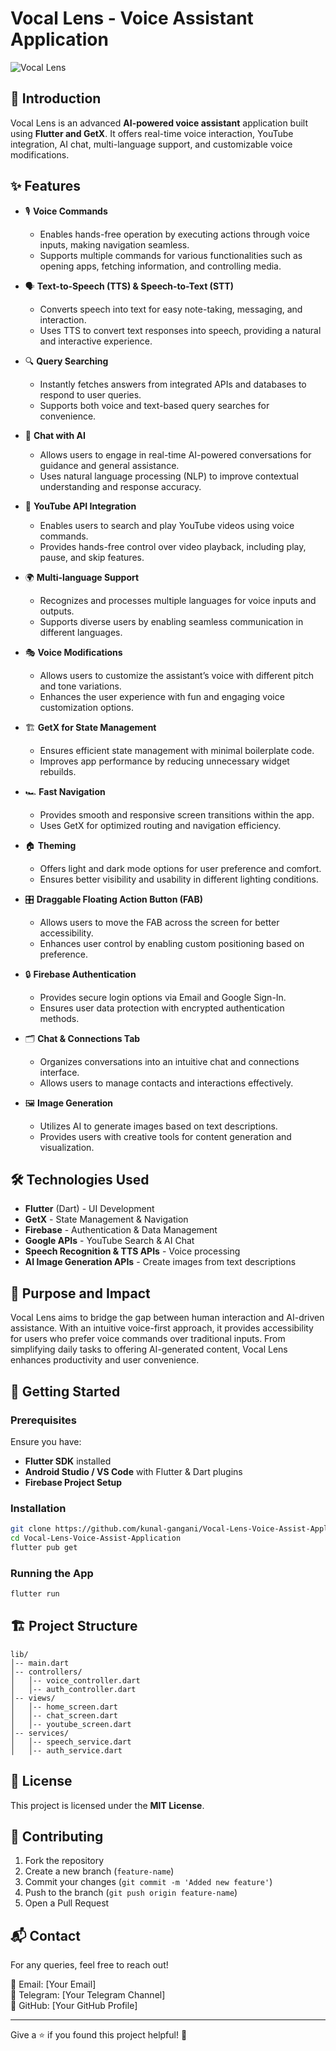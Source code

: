 # Vocal Lens - Voice Assistant Application

![Vocal Lens](https://your-banner-image-url.com)

## 🚀 Introduction
Vocal Lens is an advanced **AI-powered voice assistant** application built using **Flutter and GetX**. It offers real-time voice interaction, YouTube integration, AI chat, multi-language support, and customizable voice modifications.

## ✨ Features

- 🎙 **Voice Commands**
  - Enables hands-free operation by executing actions through voice inputs, making navigation seamless.
  - Supports multiple commands for various functionalities such as opening apps, fetching information, and controlling media.

- 🗣 **Text-to-Speech (TTS) & Speech-to-Text (STT)**
  - Converts speech into text for easy note-taking, messaging, and interaction.
  - Uses TTS to convert text responses into speech, providing a natural and interactive experience.

- 🔍 **Query Searching**
  - Instantly fetches answers from integrated APIs and databases to respond to user queries.
  - Supports both voice and text-based query searches for convenience.

- 🤖 **Chat with AI**
  - Allows users to engage in real-time AI-powered conversations for guidance and general assistance.
  - Uses natural language processing (NLP) to improve contextual understanding and response accuracy.

- 🎥 **YouTube API Integration**
  - Enables users to search and play YouTube videos using voice commands.
  - Provides hands-free control over video playback, including play, pause, and skip features.

- 🌍 **Multi-language Support**
  - Recognizes and processes multiple languages for voice inputs and outputs.
  - Supports diverse users by enabling seamless communication in different languages.

- 🎭 **Voice Modifications**
  - Allows users to customize the assistant’s voice with different pitch and tone variations.
  - Enhances the user experience with fun and engaging voice customization options.

- 🏗 **GetX for State Management**
  - Ensures efficient state management with minimal boilerplate code.
  - Improves app performance by reducing unnecessary widget rebuilds.

- 🏎 **Fast Navigation**
  - Provides smooth and responsive screen transitions within the app.
  - Uses GetX for optimized routing and navigation efficiency.

- 🏠 **Theming**
  - Offers light and dark mode options for user preference and comfort.
  - Ensures better visibility and usability in different lighting conditions.

- 🎛 **Draggable Floating Action Button (FAB)**
  - Allows users to move the FAB across the screen for better accessibility.
  - Enhances user control by enabling custom positioning based on preference.

- 🔒 **Firebase Authentication**
  - Provides secure login options via Email and Google Sign-In.
  - Ensures user data protection with encrypted authentication methods.

- 🗂 **Chat & Connections Tab**
  - Organizes conversations into an intuitive chat and connections interface.
  - Allows users to manage contacts and interactions effectively.

- 🖼 **Image Generation**
  - Utilizes AI to generate images based on text descriptions.
  - Provides users with creative tools for content generation and visualization.

## 🛠️ Technologies Used

- **Flutter** (Dart) - UI Development
- **GetX** - State Management & Navigation
- **Firebase** - Authentication & Data Management
- **Google APIs** - YouTube Search & AI Chat
- **Speech Recognition & TTS APIs** - Voice processing
- **AI Image Generation APIs** - Create images from text descriptions

## 🎯 Purpose and Impact
Vocal Lens aims to bridge the gap between human interaction and AI-driven assistance. With an intuitive voice-first approach, it provides accessibility for users who prefer voice commands over traditional inputs. From simplifying daily tasks to offering AI-generated content, Vocal Lens enhances productivity and user convenience. 

## 🚀 Getting Started

### Prerequisites
Ensure you have:
- **Flutter SDK** installed
- **Android Studio / VS Code** with Flutter & Dart plugins
- **Firebase Project Setup**

### Installation

```sh
git clone https://github.com/kunal-gangani/Vocal-Lens-Voice-Assist-Application.git
cd Vocal-Lens-Voice-Assist-Application
flutter pub get
```

### Running the App

```sh
flutter run
```

## 🏗 Project Structure
```
lib/
│-- main.dart
│-- controllers/
│   │-- voice_controller.dart
│   │-- auth_controller.dart
│-- views/
│   │-- home_screen.dart
│   │-- chat_screen.dart
│   │-- youtube_screen.dart
│-- services/
│   │-- speech_service.dart
│   │-- auth_service.dart
```

## 📜 License
This project is licensed under the **MIT License**.

## 🤝 Contributing
1. Fork the repository
2. Create a new branch (`feature-name`)
3. Commit your changes (`git commit -m 'Added new feature'`)
4. Push to the branch (`git push origin feature-name`)
5. Open a Pull Request

## 📬 Contact
For any queries, feel free to reach out!

📧 Email: [Your Email]  
💬 Telegram: [Your Telegram Channel]  
🚀 GitHub: [Your GitHub Profile]

---
Give a ⭐ if you found this project helpful! 🚀

